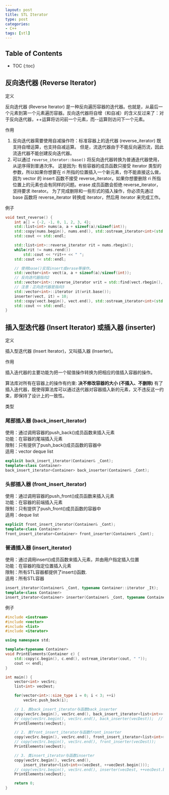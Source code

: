 ```yaml
---
layout: post
title: STL Iterator
type: post
categories:
- C++
tags: [stl]
---
```


## Table of Contents

* TOC
{:toc}

## 反向迭代器 (Reverse Iterator)

定义

反向迭代器 (Reverse Iterator) 是一种反向遍历容器的迭代器。也就是，从最后一个元素到第一个元素遍历容器。反向迭代器将自增（和自减）的含义反过来了：对于反向迭代器，++运算将访问前一个元素，而--运算则访问下一个元素。

作用

1. 反向迭代器需要使用自减操作符：标准容器上的迭代器 (reverse_iterator) 既支持自增运算，也支持自减运算。
但是，流迭代器由于不能反向遍历流，因此流迭代器不能创建反向迭代器。
2. 可以通过 `reverse_iterator::base()` 将反向迭代器转换为普通迭代器使用，从逆序得到普通次序。
这是因为: 有些容器的成员函数只接受 iterator 类型的参数，所以如果你想要在 ri 所指的位置插入一个新元素，你不能直接这么做，因为 vector 的 insert 函数不接受 reverse_iterator。如果你想要删除 ri 所指位置上的元素也会有同样的问题。erase 成员函数会拒绝 reverse_iterator，坚持要求 iterator。
为了完成删除和一些形式的插入操作，你必须先通过 base 函数将 reverse_iterator 转换成 iterator，然后用 iterator 来完成工作。

<!--more-->

例子

```cpp
void test_reverse() {
    int a[] = {-2, -1, 0, 1, 2, 3, 4};
    std::list<int> nums(a, a + sizeof(a)/sizeof(int));
    std::copy(nums.begin(), nums.end(), std::ostream_iterator<int>(std::cout, " "));
    std::cout << std::endl;

    std::list<int>::reverse_iterator rit = nums.rbegin();
    while(rit != nums.rend())
        std::cout << *rit++ << " ";
    std::cout << std::endl;

    // 使用base()实现insert或erase等操作。
    std::vector<int> vect(a, a + sizeof(a)/sizeof(int));
    // 反向迭代器指向2
    std::vector<int>::reverse_iterator vrit = std::find(vect.rbegin(), vect.rend(), 2);
    // 注意：正向迭代器是指向3
    std::vector<int>::iterator it(vrit.base());
    inserter(vect, it) = 10;
    std::copy(vect.begin(), vect.end(), std::ostream_iterator<int>(std::cout, " "));
    std::cout << std::endl;
}
```


## 插入型迭代器 (Insert Iterator) 或插入器 (inserter)

定义

插入型迭代器 (Insert Iterator)，又叫插入器 (Inserter)。

作用

插入迭代器的主要功能为把一个赋值操作转换为把相应的值插入容器的操作。

算法库对所有在容器上的操作有约束:
**决不修改容器的大小 (不插入、不删除)**
有了插入迭代器，既使得算法库可以通过迭代器对容器插入新的元素，又不违反这一约束，即保持了设计上的一致性。

类型

### 尾部插入器 (back_insert_iterator)

使用：通过调用容器的push_back()成员函数来插入元素<br />
功能：在容器的尾端插入元素<br />
限制：只有提供了push_back()成员函数的容器中<br />
适用：vector deque list<br />

```cpp
explicit back_insert_iterator(Container& _Cont);
template<class Container>
back_insert_iterator<Container> back_inserter(Container& _Cont);
```

### 头部插入器 (front_insert_iterator)

使用：通过调用容器的push_front()成员函数来插入元素<br />
功能：在容器的前端插入元素<br />
限制：只有提供了push_front()成员函数的容器中<br />
适用：deque list<br />

```cpp
explicit front_insert_iterator(Container& _Cont);
template<class Container>
front_insert_iterator<Container> front_inserter(Container& _Cont);
```

### 普通插入器 (insert_iterator)

使用：通过调用insert()成员函数来插入元素，并由用户指定插入位置<br />
功能：在容器的指定位置插入元素<br />
限制：所有STL容器都提供了insert()函数.<br />
适用：所有STL容器<br />

```cpp
insert_iterator(Container& _Cont, typename Container::iterator _It);
template<class Container>
insert_iterator<Container> inserter(Container& _Cont, typename Container::iterator _Where);
```

例子

```cpp
#include <iostream>
#include <vector>
#include <list>
#include <iterator>

using namespace std;

template<typename Container>
void PrintElements(Container c) {
    std::copy(c.begin(), c.end(), ostream_iterator(cout, " "));
    cout << endl;
}

int main() {
    vector<int> vecSrc;
    list<int> vecDest;

    for(vector<int>::size_type i = 0; i < 3; ++i)
        vecSrc.push_back(i);

    // 1. 类back_insert_iterator与函数back_inserter
    copy(vecSrc.begin(), vecSrc.end(), back_insert_iterator<list<int>>(vecDest));
    // copy(vecSrc.begin(), vecSrc.end(), back_inserter(vecDest));  // 效果一样
    PrintElements(vecDest);

    // 2. 类front_insert_iterator与函数front_inserter
    copy(vecSrc.begin(), vecSrc.end(), front_insert_iterator<list<int>>(vecDest));
    // copy(vecSrc.begin(), vecSrc.end(), front_inserter(vecDest));
    PrintElements(vecDest);

    // 3. 类insert_iterator与函数inserter
    copy(vecSrc.begin(), vecSrc.end(),
        insert_iterator<list<int>>(vecDest, ++vecDest.begin()));
    // copy(vecSrc.begin(), vecSrc.end(), inserter(vecDest, ++vecDest.begin()));
    PrintElements(vecDest);

    return 0;
}
```
